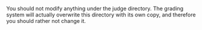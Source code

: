 You should not modify anything under the judge directory.
The grading system will actually overwrite this directory with its own copy,
and therefore you should rather not change it.

